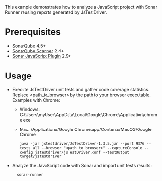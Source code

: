 This example demonstrates how to analyze a JavaScript project with Sonar Runner reusing reports generated by JsTestDriver.

Prerequisites
=============
* [SonarQube](http://www.sonarsource.org/downloads/) 4.5+
* [SonarQube Scanner](http://docs.sonarqube.org/display/SONAR/Analyzing+with+SonarQube+Scanner) 2.4+
* [Sonar JavaScript Plugin](http://docs.sonarqube.org/display/PLUG/JavaScript+Plugin) 2.9+

Usage
=====
* Execute JsTestDriver unit tests and gather code coverage statistics. Replace <path_to_browser> by the path to your browser executable. Examples with Chrome:
  * Windows: C:\Users\myUser\AppData\Local\Google\Chrome\Application\chrome.exe
  * Mac: /Applications/Google Chrome.app/Contents/MacOS/Google Chrome

        java -jar jstestdriver/JsTestDriver-1.3.5.jar --port 9876 --tests all --browser "<path_to_browser>" --captureConsole --config jstestdriver/jsTestDriver.conf --testOutput target/jstestdriver

* Analyze the JavaScript code with Sonar and import unit tests results:

        sonar-runner

